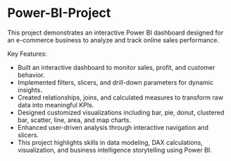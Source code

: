 # Power-BI-Project
This project demonstrates an interactive Power BI dashboard designed for an e-commerce business to analyze and track online sales performance.

Key Features:

- Built an interactive dashboard to monitor sales, profit, and customer behavior.
- Implemented filters, slicers, and drill-down parameters for dynamic insights.
- Created relationships, joins, and calculated measures to transform raw data into meaningful KPIs.
- Designed customized visualizations including bar, pie, donut, clustered bar, scatter, line, area, and map charts.
- Enhanced user-driven analysis through interactive navigation and slicers.
- This project highlights skills in data modeling, DAX calculations, visualization, and business intelligence storytelling using Power BI.
